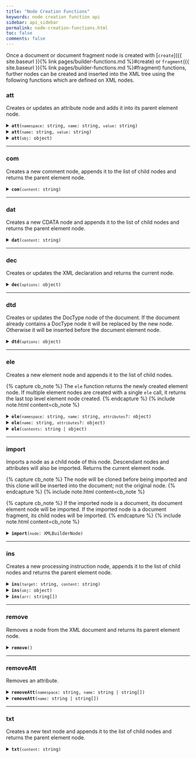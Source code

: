 ```yaml
---
title: "Node Creation Functions"
keywords: node creation function api
sidebar: api_sidebar
permalink: node-creation-functions.html
toc: false
comments: false
---
```


Once a document or document fragment node is created with [`create`]({{ site.baseurl }}{% link pages/builder-functions.md %}#create) or
`fragment`({{ site.baseurl }}{% link pages/builder-functions.md %}#fragment) functions, further nodes can be created and inserted into the XML
tree using the following functions which are defined on XML nodes.

###  att

Creates or updates an attribute node and adds it into its parent element node.

<details markdown="1">
<summary><code><strong>att</strong>(<code>namespace</code>: string, <code>name</code>: string, <code>value</code>: string)</code></summary>
<br/>

Creates or updates an element attribute with the given namespace URI, name and 
value and returns its parent element node. If an attribute with the same namespace
URI and name exists, its value will be updated, otherwise a new attribute
will be created.

* `namespace` - namespace URI
* `name` - attribute name
* `value` - attribute value

```js
const { create } = require('xmlbuilder2');

const root = create().ele('root').att('http://example.com/ns1', 'att', 'val');
console.log(root.end({ prettyPrint: true }));
```
```xml
<?xml version="1.0"?>
<root xmlns:ns1="http://example.com/ns1" ns1:att="val"/>
```

</details>

<details markdown="1">
<summary><code><strong>att</strong>(<code>name</code>: string, <code>value</code>: string)</code></summary>
<br/>

Creates or updates an element attribute with the given name and value returns 
its parent element node. If an attribute with the same name exists, its value
will be updated, otherwise a new attribute will be created.

* `name` - attribute name
* `value` - attribute value

```js
const { create } = require('xmlbuilder2');

const root = create().ele('root').att('att', 'val');
console.log(root.end({ prettyPrint: true }));
```
```xml
<?xml version="1.0"?>
<root att="val"/>
```

</details>

<details markdown="1">
<summary><code><strong>att</strong>(<code>obj</code>: object)</code></summary>
<br/>

Creates element attributes from each key/value pair of the given object and 
returns the parent element node.

* `obj` - a JS object containing element attributes and values

```js
const { create } = require('xmlbuilder2');

const root = create().ele('root').att({ 'att1': 'val1', 'att2': 'val2' });
console.log(root.end({ prettyPrint: true }));
```
```xml
<?xml version="1.0"?>
<root att1="val1" att2="val2"/>
```

</details>

___

###  com

Creates a new comment node, appends it to the list of child nodes and returns
the parent element node.

<details markdown="1">
<summary><code><strong>com</strong>(<code>content</code>: string)</code></summary>
<br/>

* `content` - node content

```js
const { create } = require('xmlbuilder2');

const root = create().ele('root').com('val');
console.log(root.end({ prettyPrint: true }));
```
```xml
<?xml version="1.0"?>
<root>
  <!--val-->
</root>
```

</details>

___

###  dat

Creates a new CDATA node and appends it to the list of child nodes and returns
the parent element node.

<details markdown="1">
<summary><code><strong>dat</strong>(<code>content</code>: string)</code></summary>
<br/>

* `content` - node content

```js
const { create } = require('xmlbuilder2');

const root = create().ele('root').dat('val');
console.log(root.end({ prettyPrint: true }));
```
```xml
<?xml version="1.0"?>
<root>
  <![CDATA[val]]>
</root>
```

</details>

___

###  dec

Creates or updates the XML declaration and returns the current node.

<details markdown="1">
<summary><code><strong>dec</strong>(<code>options</code>: object)</code></summary>
<br/>

* `options` - declaration options
  * `version` - a version number string. Defaults to `'1.0'` if omitted.
  * `encoding` - Encoding declaration, e.g. `'UTF-8'`. No encoding declaration will be produced if omitted.
  * `standalone` - standalone document declaration: `true` or `false`. No standalone document declaration will be produced if omitted.

```js
const { create } = require('xmlbuilder2');

const root = create().ele('root').dec({ 'encoding': 'UTF-8', standalone: true });
console.log(root.end({ prettyPrint: true }));
```
```xml
<?xml version="1.0" encoding="UTF-8" standalone="yes"?>
<root/>
```

</details>

___

###  dtd

Creates or updates the DocType node of the document. If the
document already contains a DocType node it will be replaced by the new
node. Otherwise it will be inserted before the document element node.

<details markdown="1">
<summary><code><strong>dtd</strong>(<code>options</code>: object)</code></summary>
<br/>

Creates a new DocType node and inserts it into the document.

* `options` - DocType options
  * `pubID` - public identifier of the DTD (optional)
  * `sysID` - system identifier of the DTD (optional)

```js
const { create } = require('xmlbuilder2');

const root = create().ele('HTML').dtd({ 
  pubID: '-//W3C//DTD HTML 4.01//EN',
  sysID: 'http://www.w3.org/TR/html4/strict.dtd'} );
console.log(root.end({ prettyPrint: true }));
```
```xml
<?xml version="1.0"?>
<!DOCTYPE HTML PUBLIC "-//W3C//DTD HTML 4.01//EN" "http://www.w3.org/TR/html4/strict.dtd">
<HTML/>
```

</details>

___

###  ele

Creates a new element node and appends it to the list of child nodes.

{% capture cb_note %}
  The `ele` function returns the newly created element node. If multiple
  element nodes are created with a single `ele` call, it returns the last top
  level element node created.
{% endcapture %}
{% include note.html content=cb_note %}

<details markdown="1">
<summary><code><strong>ele</strong>(<code>namespace</code>: string, <code>name</code>: string, <code>attributes</code>?: object)</code></summary>
<br/>

Creates a new element node with the given namespace URI, tag name and 
attributes and returns it.

* `namespace` - namespace URI
* `name` - tag name
* `attributes` - a JS object containing key/value pairs of element attributes (optional)

```js
const { create } = require('xmlbuilder2');

const child = create().ele('root').ele('http://example.com/ns1', 'child', {
  'att': 'val'
});
console.log(child.end({ prettyPrint: true }));
```
```xml
<?xml version="1.0"?>
<root>
  <child xmlns="http://example.com/ns1" att="val"/>
</root>
```

</details>

<details markdown="1">
<summary><code><strong>ele</strong>(<code>name</code>: string, <code>attributes</code>?: object)</code></summary>
<br/>

Creates a new element node with the given tag name and attributes and returns 
it.

* `name` - tag name
* `attributes` - a JS object containing key/value pairs of element attributes (optional)

```js
const { create } = require('xmlbuilder2');

const child = create().ele('root').ele('child', { 'att': 'val' });
console.log(child.end({ prettyPrint: true }));
```
```xml
<?xml version="1.0"?>
<root>
  <child att="val"/>
</root>
```

</details>

<details markdown="1">
<summary><code><strong>ele</strong>(<code>contents</code>: string | object)</code></summary>
<br/>

Creates a new element node by converting the given JS object into XML nodes and
returns the last top level element node created. See the
[object conversion]({{ site.baseurl }}{% link pages/object-conversion.md %})
page for details.

* `contents` - a JS object representing nodes to insert or a string containing an XML document in either XML or JSON format

```js
const { create } = require('xmlbuilder2');

const baz = create().ele('root').ele({
  foo: {
     bar: 'foobar'
  },
  baz: ''
});
console.log(baz.end({ prettyPrint: true }));
```
```xml
<?xml version="1.0"?>
<root>
  <foo>
    <bar>foobar</bar>
  </foo>
  <baz/>
</root>
```

If the `contents` argument contains an XML or JSON string, `ele` parses
the string and creates new nodes under the current node.
```js
const doc = create().ele('root')
  .ele('<foo><bar>foobar</bar></foo>')
  .doc();
console.log(doc.end({ prettyPrint: true }));
```
```xml
<?xml version="1.0"?>
<root>
  <foo>
    <bar>foobar</bar>
  </foo>
</root>
```
</details>

___

###  import

Imports a node as a child node of this node. Descendant nodes and
attributes will also be imported. Returns the current element node.

{% capture cb_note %}
  The node will be cloned before being imported and this clone will be 
  inserted into the document; not the original node.
{% endcapture %}
{% include note.html content=cb_note %}

{% capture cb_note %}
  If the imported node is a document, its document element node will be
  imported. If the imported node is a document fragment, its child nodes will be
  imported. 
{% endcapture %}
{% include note.html content=cb_note %}

<details markdown="1">
<summary><code><strong>import</strong>(<code>node</code>: XMLBuilderNode)</code></summary>
<br/>

* `node` - the node to import

```js
const { create, fragment } = require('xmlbuilder2');

const root = create().ele('root');
const frag = fragment().ele('node1').up().ele('node2').up();
root.import(frag);
console.log(root.end({ prettyPrint: true }));
```
```xml
<?xml version="1.0"?>
<root>
  <node1/>
  <node2/>
</root>
```

</details>

___

###  ins

Creates a new processing instruction node, appends it to the list of child nodes
and returns the parent element node.

<details markdown="1">
<summary><code><strong>ins</strong>(<code>target</code>: string, <code>content</code>: string)</code></summary>
<br/>

Creates a new processing instruction node with the given target and content, appends it to the list of child nodes
and returns the parent element node.

* `target` - instruction target
* `content` - node content (optional)

```js
const { create } = require('xmlbuilder2');

const root = create().ele('root').ins('bar', 'version="13.0"');
console.log(root.end({ prettyPrint: true }));
```
```xml
<?xml version="1.0"?>
<root>
  <?bar version="13.0"?>
</root>
```

</details>

<details markdown="1">
<summary><code><strong>ins</strong>(<code>obj</code>: object)</code></summary>
<br/>

Creates new processing instructions from the key/value pairs of the given object, appends them to the list of child nodes
and returns the parent element node.

* `obj` - a JS object containing key/value pairs of processing instruction targets and values

```js
const { create } = require('xmlbuilder2');

const root = create().ele('root')
  .ins({ bar: 'version="13.0"', baz: 'public=true' });
console.log(root.end({ prettyPrint: true }));
```
```xml
<?xml version="1.0"?>
<root>
  <?bar version="13.0"?>
  <?baz public=true?>
</root>
```

</details>

<details markdown="1">
<summary><code><strong>ins</strong>(<code>arr</code>: string[])</code></summary>
<br/>

Creates new processing instructions from the given string array, appends them to the list of child nodes
and returns the parent element node.

* `arr` - a string array containing space concatenated processing instruction targets and values

```js
const { create } = require('xmlbuilder2');

const root = create().ele('root')
  .ins(['bar version="13.0"', 'bar public=true']);
console.log(root.end({ prettyPrint: true }));
```
```xml
<?xml version="1.0"?>
<root>
  <?bar version="13.0"?>
  <?bar public=true?>
</root>
```

</details>

___

###  remove

Removes a node from the XML document and returns its parent element node.

<details markdown="1">
<summary><code><strong>remove</strong>()</code></summary>
<br/>

```js
const { create } = require('xmlbuilder2');

const root = create().ele('root').ele('foo').remove();
console.log(root.end({ prettyPrint: true }));
```
```xml
<?xml version="1.0"?>
<root/>
```

</details>

___

###  removeAtt

Removes an attribute.

<details markdown="1">
<summary><code><strong>removeAtt</strong>(<code>namespace</code>: string, <code>name</code>: string | string[])</code></summary>
<br/>

Removes an attribute or a list of attributes optionally with the given namespace.
Returns the parent element node.

* `namespace` - namespace URI
* `name` - attribute name or an array of attribute names to remove

```js
const { create } = require('xmlbuilder2');

const root = create().ele('root')
  .att('http://example.com/ns1', 'att', 'val');
  .att({ 'att1': 'val1', 'att2': 'val2', 'att3': 'val3' })
  .removeAtt('http://example.com/ns1', 'att');
console.log(root.end({ prettyPrint: true }));
```
```xml
<?xml version="1.0"?>
<root att1="val1" att2="val2" att3="val3"/>
```

</details>

<details markdown="1">
<summary><code><strong>removeAtt</strong>(<code>name</code>: string | string[])</code></summary>
<br/>

Removes an attribute or a list of attributes and returns the parent element node.

* `name` - attribute name or an array of attribute names to remove

```js
const { create } = require('xmlbuilder2');

const root = create().ele('root')
  .att({ 'att1': 'val1', 'att2': 'val2', 'att3': 'val3' })
  .removeAtt(['att1', 'att3']);
console.log(root.end({ prettyPrint: true }));
```
```xml
<?xml version="1.0"?>
<root att2="val2"/>
```

</details>

___

###  txt

Creates a new text node and appends it to the list of child nodes and returns
the parent element node.

<details markdown="1">
<summary><code><strong>txt</strong>(<code>content</code>: string)</code></summary>
<br/>

* `content` - node content

```js
const { create } = require('xmlbuilder2');

const root = create().ele('root').txt('val');
console.log(root.end({ prettyPrint: true }));
```
```xml
<?xml version="1.0"?>
<root>val</root>
```

</details>
